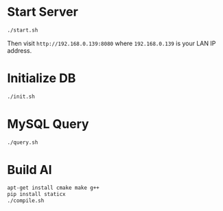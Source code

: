 # Start Server

```bash
./start.sh
```

Then visit `http://192.168.0.139:8080` where `192.168.0.139` is your LAN IP address.

# Initialize DB

```bash
./init.sh
```

# MySQL Query

```bash
./query.sh
```

# Build AI

```bash
apt-get install cmake make g++
pip install staticx
./compile.sh
```
